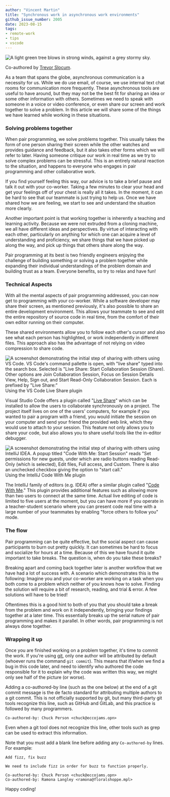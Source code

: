 ```yaml
---
author: "Vincent Martin"
title: "Synchronous work in asynchronous work environments"
github_issue_number: 2005
date: 2023-08-15
tags:
- remote-work
- tips
- vscode
---
```


![A light green tree blows in strong winds, against a grey stormy sky.](/blog/2023/08/synchronous-work-in-asynchronous-environments/windy-tree.webp)

<!-- Photo by Seth Jensen, 2023. -->

Co-authored by [Trevor Slocum](/team/trevor-slocum/).

As a team that spans the globe, asynchronous communication is a necessity for us. While we do use email, of course, we use internal text chat rooms for communication more frequently. These asynchronous tools are useful to have around, but they may not be the best fit for sharing an idea or some other information with others. Sometimes we need to speak with someone in a voice or video conference, or even share our screen and work together to solve a problem. In this article we will share some of the things we have learned while working in these situations.

### Solving problems together

When pair programming, we solve problems together. This usually takes the form of one person sharing their screen while the other watches and provides guidance and feedback, but it also takes other forms which we will refer to later. Having someone critique our work in real time as we try to solve complex problems can be stressful. This is an entirely natural reaction to the situation, and happens to everyone who engages in pair programming and other collaborative work.

If you find yourself feeling this way, our advice is to take a brief pause and talk it out with your co-worker. Taking a few minutes to clear your head and get your feelings off of your chest is really all it takes. In the moment, it can be hard to see that our teammate is just trying to help us. Once we have shared how we are feeling, we start to see and understand the situation more clearly.

Another important point is that working together is inherently a teaching and learning activity. Because we were not extruded from a cloning machine, we all have different ideas and perspectives. By virtue of interacting with each other, particularly on anything for which one can acquire a level of understanding and proficiency, we share things that we have picked up along the way, and pick up things that others share along the way.

Pair programming at its best is two friendly engineers enjoying the challenge of building something or solving a problem together while expanding their individual understandings of the problem domain and building trust as a team. Everyone benefits, so try to relax and have fun!

### Technical Aspects

With all the mental aspects of pair programming addressed, you can now get to programming with your co-worker. While a software developer may share their screen, as mentioned previously, it's also possible to share an entire development environment. This allows your teammate to see and edit the entire repository of source code in real time, from the comfort of their own editor running on their computer.

These shared environments allow you to follow each other's cursor and also see what each person has highlighted, or work independently in different files. This approach also has the advantage of not relying on video compression to share code.

![A screenshot demonstrating the initial step of sharing with others using VS Code. VS Code's command pallette is open, with "live share" typed into the search box. Selected is "Live Share: Start Collaboration Session (Share). Other options are Join Collaboration Session, Focus on Session Details View, Help, Sign out, and Start Read-Only Collaboration Session. Each is prefixed by "Live Share:"](/blog/2023/08/synchronous-work-in-asynchronous-environments/vscode.webp)<br>
Using the VS Code Live Share plugin

Visual Studio Code offers a plugin called "[Live Share](https://code.visualstudio.com/learn/collaboration/live-share)" which can be installed to allow the users to collaborate synchronously on a project. The project itself lives on one of the users' computers, for example if you wanted to pair a program with a friend, you would initiate the session on your computer and send your friend the provided web link, which they would use to attach to your session. This feature not only allows you to share your code, but also allows you to share useful tools like the in-editor debugger.

![A screenshot demonstrating the initial step of sharing with others using IntelliJ IDEA. A popup titled "Code With Me: Start Session" reads "Set permissions for new guests, under which are radio buttons reading Read-Only (which is selected), Edit files, Full access, and Custom. There is also an unchecked checkbox giving the option to "start call."](/blog/2023/08/synchronous-work-in-asynchronous-environments/intellij.webp)<br>
Using the IntelliJ Code With Me plugin

The IntelliJ family of editors (e.g. IDEA) offer a similar plugin called "[Code With Me](https://www.jetbrains.com/help/idea/code-with-me.html)." This plugin provides additional features such as allowing more than two users to connect at the same time. Actual live editing of code is limited to five users at the moment, but you can have more if you operate in a teacher-student scenario where you can present code real time with a large number of your teammates by enabling "force others to follow you" mode.

### The flow

Pair programming can be quite effective, but the social aspect can cause participants to burn out pretty quickly. It can sometimes be hard to focus and socialize for hours at a time. Because of this we have found it quite important to take breaks. The question is, when do you take these breaks?

Breaking apart and coming back together later is another workflow that we have had a lot of success with. A scenario which demonstrates this is the following: Imagine you and your co-worker are working on a task when you both come to a problem which neither of you knows how to solve. Finding the solution will require a bit of research, reading, and trial & error. A few solutions will have to be tried!

Oftentimes this is a good hint to both of you that you should take a break from the problem and work on it independently, bringing your findings together at a later time. This essentially breaks up the serial nature of pair programming and makes it parallel. In other words, pair programming is not always done together.

### Wrapping it up

Once you are finished working on a problem together, it's time to commit the work. If you're using [git](https://git-scm.com), only one author will be attributed by default (whoever runs the command `git commit`). This means that if/when we find a bug in this code later, and need to identify who authored the code responsible for it to explain why the code was written this way, we might only see half of the picture (or worse).

Adding a co-authored-by line (such as the one below) at the end of a git commit message is the de facto standard for attributing multiple authors to a git commit. This is not officially supported by git, but many third-party git tools recognize this line, such as GitHub and GitLab, and this practice is followed by many programmers.

```plain
Co-authored-by: Chuck Person <chuck@eccojams.opn>
```

Even when a git tool does not recognize this line, other tools such as grep can be used to extract this information.

Note that you must add a blank line before adding any `Co-authored-by` lines. For example:

```plain
Add fizz, fix buzz

We need to include fizz in order for buzz to function properly.

Co-authored-by: Chuck Person <chuck@eccojams.opn>
Co-authored-by: Ramona Langley <ramona@floralshoppe.mpl>
```

Happy coding!
